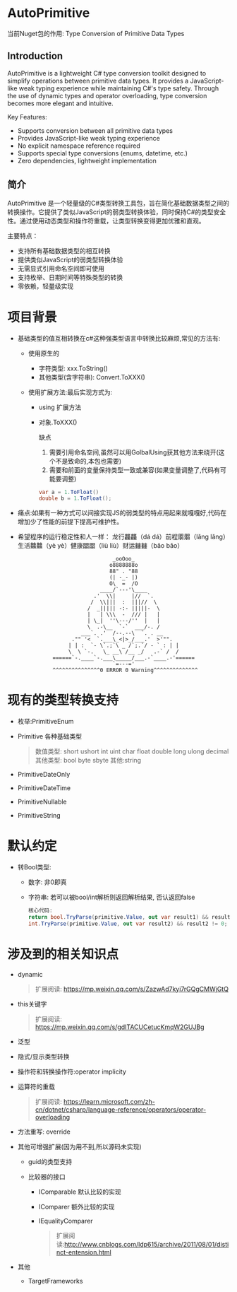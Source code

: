﻿# AutoPrimitive

当前Nuget包的作用: Type Conversion of Primitive Data Types

## Introduction

AutoPrimitive is a lightweight C# type conversion toolkit designed to simplify operations between primitive data types. It provides a JavaScript-like weak typing experience while maintaining C#'s type safety. Through the use of dynamic types and operator overloading, type conversion becomes more elegant and intuitive.

Key Features:
- Supports conversion between all primitive data types
- Provides JavaScript-like weak typing experience
- No explicit namespace reference required
- Supports special type conversions (enums, datetime, etc.)
- Zero dependencies, lightweight implementation

## 简介

AutoPrimitive 是一个轻量级的C#类型转换工具包，旨在简化基础数据类型之间的转换操作。它提供了类似JavaScript的弱类型转换体验，同时保持C#的类型安全性。通过使用动态类型和操作符重载，让类型转换变得更加优雅和直观。

主要特点：
- 支持所有基础数据类型的相互转换
- 提供类似JavaScript的弱类型转换体验
- 无需显式引用命名空间即可使用
- 支持枚举、日期时间等特殊类型的转换
- 零依赖，轻量级实现

# 项目背景

- 基础类型的值互相转换在c#这种强类型语言中转换比较麻烦,常见的方法有: 

  - 使用原生的

    - 字符类型: xxx.ToString()
    - 其他类型(含字符串): Convert.ToXXX()

  - 使用扩展方法:最后实现方式为:

    - using 扩展方法

    - 对象.ToXXX()

      缺点

      1. 需要引用命名空间,虽然可以用GolbalUsing获其他方法来绕开(这个不是致命的,本包也需要)
      2. 需要和前面的变量保持类型一致或兼容(如果变量调整了,代码有可能要调整)
    
      ```c#
      var a = 1.ToFloat()
      double b = 1.ToFloat();
      ```

- 痛点:如果有一种方式可以间接实现JS的弱类型的特点用起来就嘎嘎好,代码在增加少了性能的前提下提高可维护性。

- 希望程序的运行稳定性和人一样： 龙行龘龘（dá dá）前程朤朤（lǎng lǎng）生活䲜䲜（yè yè）健康𣊫𣊫（liù liù）财运𨰻𨰻（bǎo bǎo）

  
  
  ```
                                _ooOoo_
                               o8888888o
                               88" . "88
                               (| -_- |)
                               O\  =  /O
                            ____/`---'\____
                          .'  \\|     |//  `.
                         /  \\|||  :  |||//  \
                        /  _||||| -:- |||||-  \
                        |   | \\\  -  /// |   |
                        | \_|  ''\---/''  |   |
                        \  .-\__  `-`  ___/-. /
                      ___`. .'  /--.--\  `. . __
                   ."" '<  `.___\_<|>_/___.'  >'"".
                  | | :  `- \`.;`\ _ /`;.`/ - ` : | |
                  \  \ `-.   \_ __\ /__ _/   .-` /  /
             ======`-.____`-.___\_____/___.-`____.-'======
                                `=---='
             ^^^^^^^^^^^^^^^0 ERROR 0 Warning^^^^^^^^^^^^^^
  ```



# 现有的类型转换支持

- 枚举:PrimitiveEnum

- Primitive<T>  各种基础类型

  > 数值类型: short ushort int uint char float double long ulong decimal
  > 其他类型: bool byte sbyte
  > 其他:string
  
- PrimitiveDateOnly

- PrimitiveDateTime

- PrimitiveNullable

- PrimitiveString

# 默认约定

- 转Bool类型:

  - 数字: 非0即真

  - 字符串: 若可以被bool/int解析则返回解析结果, 否认返回false

    ```c#
    核心代码: 
    return bool.TryParse(primitive.Value, out var result1) && result1 == true ||
    int.TryParse(primitive.Value, out var result2) && result2 != 0;
    ```

# 涉及到的相关知识点

- dynamic

  > 扩展阅读: https://mp.weixin.qq.com/s/ZazwAd7kyi7rGQgCMWjGtQ

- this关键字

  > 扩展阅读: https://mp.weixin.qq.com/s/gdITACUCetucKmqW2GUJBg

- 泛型

- 隐式/显示类型转换

- 操作符和转换操作符:operator implicity

- 运算符的重载

  > 扩展阅读: https://learn.microsoft.com/zh-cn/dotnet/csharp/language-reference/operators/operator-overloading

- 方法重写: override

- 其他可增强扩展(因为用不到,所以源码未实现)

  - guid的类型支持

  - 比较器的接口

    - IComparable<T> 默认比较的实现

    - IComparer<T> 额外比较的实现

    - IEqualityComparer<T>

      >  扩展阅读:http://www.cnblogs.com/ldp615/archive/2011/08/01/distinct-entension.html

- 其他
  - TargetFrameworks

